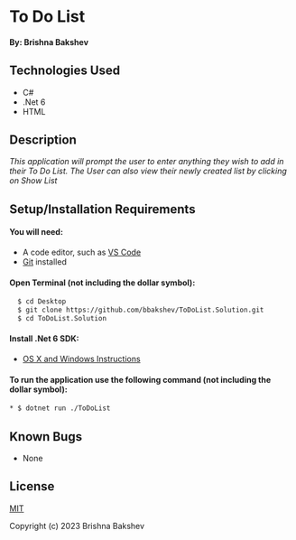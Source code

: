 # To Do List

#### By: **Brishna Bakshev**

## Technologies Used

* C#
* .Net 6
* HTML

## Description

_This application will prompt the user to enter anything they wish to add in their To Do List. The User can also view their newly created list by clicking on Show List_

## Setup/Installation Requirements

#### You will need:
* A code editor, such as [VS Code](https://code.visualstudio.com/)
* [Git](https://github.com/) installed

#### Open Terminal (not including the dollar symbol):
```sh
  $ cd Desktop
  $ git clone https://github.com/bbakshev/ToDoList.Solution.git
  $ cd ToDoList.Solution
```

#### Install .Net 6 SDK:
* [OS X and Windows Instructions](https://www.learnhowtoprogram.com/c-and-net/getting-started-with-c/installing-c-and-net)

#### To run the application use the following command (not including the dollar symbol):

```sh
* $ dotnet run ./ToDoList
```

## Known Bugs

* None

## License

[MIT](https://github.com/noh24/currency-converter/blob/main/license.txt)

Copyright (c) 2023 Brishna Bakshev